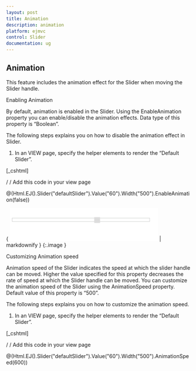 ```yaml
---
layout: post
title: Animation
description: animation
platform: ejmvc
control: Slider
documentation: ug
---
```


## Animation

This feature includes the animation effect for the Slider when moving the Slider handle.

Enabling Animation

By default, animation is enabled in the Slider. Using the EnableAnimation property you can enable/disable the animation effects. Data type of this property is “Boolean”.

The following steps explains you on how to disable the animation effect in Slider.

1. In an VIEW page, specify the helper elements to render the “Default Slider”.



[_cshtml]

/ / Add this code in your view page

@(Html.EJ().Slider("defaultSlider").Value("60").Width("500").EnableAnimation(false))



{ ![C:/Users/Gopal Lakshmanan/Desktop/dialog concept and features/slianimation.PNG](Animation_images/Animation_img1.png) | markdownify }
{:.image }


Customizing Animation speed

Animation speed of the Slider indicates the speed at which the slider handle can be moved. Higher the value specified for this property decreases the rate of speed at which the Slider handle can be moved. You can customize the animation speed of the Slider using the AnimationSpeed property. Default value of this property is “500”. 

The following steps explains you on how to customize the animation speed.

1. In an VIEW page, specify the helper elements to render the “Default Slider”.



[_cshtml]

/ / Add this code in your view page

@(Html.EJ().Slider("defaultSlider").Value("60").Width("500").AnimationSpeed(600))



